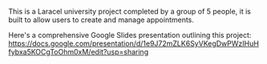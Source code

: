 This is a Laracel university project completed by a group of 5 people, it is built to allow users to create and manage appointments.

Here's a comprehensive Google Slides presentation outlining this project: https://docs.google.com/presentation/d/1e9J72mZLK6SyVKegDwPWzIHuHfybxa5KOCgToOhm0xM/edit?usp=sharing
